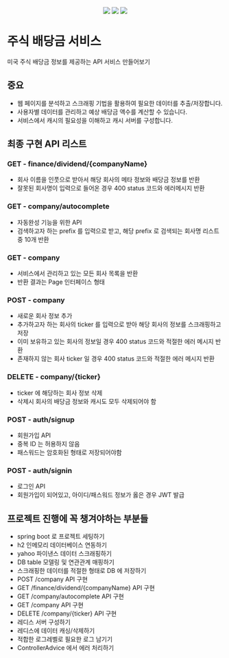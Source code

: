 <div align="center">
  <img src="https://img.shields.io/badge/java-007396?style=for-the-badge&logoColor=white">
  <img src="https://img.shields.io/badge/spring boot-6DB33F?style=for-the-badge&logo=springboot&logoColor=white">
  <img src="https://img.shields.io/badge/redis-DC382D?style=for-the-badge&logo=redis&logoColor=white">
</div>

# 주식 배당금 서비스
미국 주식 배당금 정보를 제공하는 API 서비스 만들어보기

## 중요
- 웹 페이지를 분석하고 스크래핑 기법을 활용하여 필요한 데이터를 추출/저장합니다.
- 사용자별 데이터를 관리하고 예상 배당금 액수를 계산할 수 있습니다.
- 서비스에서 캐시의 필요성을 이해하고 캐시 서버를 구성합니다.

## 최종 구현 API 리스트
### GET - finance/dividend/{companyName}
- 회사 이름을 인풋으로 받아서 해당 회사의 메타 정보와 배당금 정보를 반환
- 잘못된 회사명이 입력으로 들어온 경우 400 status 코드와 에러메시지 반환

### GET - company/autocomplete
- 자동완성 기능을 위한 API
- 검색하고자 하는 prefix 를 입력으로 받고, 해당 prefix 로 검색되는 회사명 리스트 중 10개 반환

### GET - company
- 서비스에서 관리하고 있는 모든 회사 목록을 반환
- 반환 결과는 Page 인터페이스 형태

### POST - company
- 새로운 회사 정보 추가
- 추가하고자 하는 회사의 ticker 를 입력으로 받아 해당 회사의 정보를 스크래핑하고 저장
- 이미 보유하고 있는 회사의 정보일 경우 400 status 코드와 적절한 에러 메시지 반환
- 존재하지 않는 회사 ticker 일 경우 400 status 코드와 적절한 에러 메시지 반환

### DELETE - company/{ticker}
- ticker 에 해당하는 회사 정보 삭제
- 삭제시 회사의 배당금 정보와 캐시도 모두 삭제되어야 함

### POST - auth/signup
- 회원가입 API
- 중복 ID 는 허용하지 않음
- 패스워드는 암호화된 형태로 저장되어야함

### POST - auth/signin
- 로그인 API
- 회원가입이 되어있고, 아이디/패스워드 정보가 옳은 경우 JWT 발급


## 프로젝트 진행에 꼭 챙겨야하는 부분들
- spring boot 로 프로젝트 세팅하기
- h2 인메모리 데이터베이스 연동하기
- yahoo 파이낸스 데이터 스크래핑하기
- DB table 모델링 및 연관관계 매핑하기
- 스크래핑한 데이터를 적절한 형태로 DB 에 저장하기
- POST /company API 구현
- GET /finance/dividend/{companyName} API 구현
- GET /company/autocomplete API 구현
- GET /company API 구현
- DELETE /company/{ticker} API 구현
- 레디스 서버 구성하기
- 레디스에 데이터 캐싱/삭제하기
- 적합한 로그레벨로 필요한 로그 남기기
- ControllerAdvice 에서 에러 처리하기
